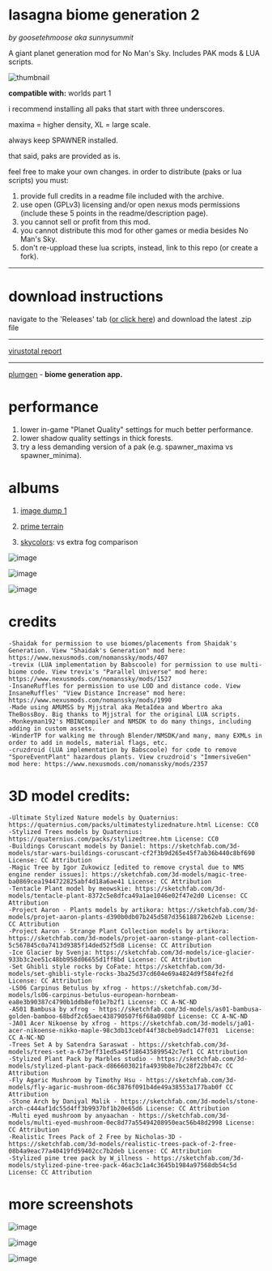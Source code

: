 # lasagna biome generation 2
*by goosetehmoose aka sunnysummit*

A giant planet generation mod for No Man's Sky. Includes PAK mods & LUA scripts.

![thumbnail](https://i.imgur.com/brZBg1X.jpeg)

**compatible with:** worlds part 1

i recommend installing all paks that start with three underscores.

maxima = higher density, XL = large scale.

always keep SPAWNER installed.

that said, paks are provided as is.

feel free to make your own changes. in order to distribute (paks or lua scripts) you must:
1. provide full credits in a readme file included with the archive.
2. use open (GPLv3) licensing and/or open nexus mods permissions (include these 5 points in the readme/description page).
3. you cannot sell or profit from this mod.
4. you cannot distribute this mod for other games or media besides No Man's Sky.
5. don't re-uppload these lua scripts, instead, link to this repo (or create a fork).

---
# download instructions
navigate to the 'Releases' tab ([or click here](https://github.com/SunnySummit/Lasagna_Biome_Generation_2/releases)) and download the latest .zip file

---
[virustotal report](https://www.virustotal.com/gui/file/1bac57d6930cc78d5a838489194c5ddd0fb984b31b5e4dac8f88cf7dfdbd3ced/detection)

---

[plumgen](https://github.com/SunnySummit/PLUMGEN/releases) - **biome generation app.**

# performance

1. lower in-game "Planet Quality" settings for much better performance.
2. lower shadow quality settings in thick forests.
3. try a less demanding version of a pak (e.g. spawner_maxima vs spawner_minima).

# albums

1. [image dump 1](https://imgur.com/a/7i6oG51)

2. [prime terrain](https://imgur.com/a/primeterrain-album-lasagna-environments-mod-SS6PYdZ)

3. [skycolors](https://i.imgur.com/CY8Quzs.jpeg): vs extra fog comparison

![image](https://i.imgur.com/5NTW0jZ.jpeg)

![image](https://i.imgur.com/GXhAWfM.jpeg)

![image](https://i.imgur.com/rO20TBL.jpeg)

# credits
	-Shaidak for permission to use biomes/placements from Shaidak's Generation. View "Shaidak's Generation" mod here: https://www.nexusmods.com/nomanssky/mods/407
	-trevix (LUA implementation by Babscoole) for permission to use multi-biome code. View trevix's "Parallel Universe" mod here: https://www.nexusmods.com/nomanssky/mods/1527
	-InsaneRuffles for permission to use LOD and distance code. View InsaneRuffles' "View Distance Increase" mod here: https://www.nexusmods.com/nomanssky/mods/1990
	-Made using AMUMSS﻿ by Mjjstral aka MetaIdea and Wbertro aka TheBossBoy. Big thanks to Mjjstral for the original LUA scripts.
	-Monkeyman192's MBINCompiler﻿ and NMSDK to do many things, including adding in custom assets.
	-WinderTP for walking me through Blender/NMSDK/and many, many EXMLs in order to add in models, material flags, etc.
	-cruzdroid (LUA implementation by Babscoole) for code to remove "SporeEventPlant" hazardous plants. View cruzdroid's "ImmersiveGen" mod here: https://www.nexusmods.com/nomanssky/mods/2357


# 3D model credits:
	-Ultimate Stylized Nature models by Quaternius: https://quaternius.com/packs/ultimatestylizednature.html License: CC0
	-Stylized Trees models by Quaternius: https://quaternius.com/packs/stylizedtree.htm License: CC0
	-Buildings Coruscant models by Daniel: https://sketchfab.com/3d-models/star-wars-buildings-coruscant-cf2f3b9d265e45f7ab36b440c8bf690 License: CC Attribution
	-Magic Tree by Igor Zukowicz [edited to remove crystal due to NMS engine render issues]: https://sketchfab.com/3d-models/magic-tree-ba0869cea1944722825abf4d18a6ae41 License: CC Attribution
	-Tentacle Plant model by meowskie: https://sketchfab.com/3d-models/tentacle-plant-8372c5e8dfca49a1ae1046e02f47e2d0 License: CC Attribution
	-Project Aaron - Plants models by artikora: https://sketchfab.com/3d-models/projet-aaron-plants-d390b0db07b245d587d35618872b62eb License: CC Attribution
	-Project Aaron - Strange Plant Collection models by artikora: https://sketchfab.com/3d-models/projet-aaron-stange-plant-collection-5c567845c0a7413d9385f14ded52f5d8 License: CC Attribution
	-Ice Glacier by Svenja: https://sketchfab.com/3d-models/ice-glacier-933b3c2ee51c48bb958d06655d1ff8bd License: CC Attribution
	-Set Ghibli style rocks by CoFate: https://sketchfab.com/3d-models/set-ghibli-style-rocks-3ba25d37cd604e69a4824d9f584fe2fd License: CC Attribution
	-LS06 Carpinus Betulus by xfrog - https://sketchfab.com/3d-models/ls06-carpinus-betulus-european-hornbeam-ea8e3b90387c4790b1ddb8ef01e7b2f1 License: CC A-NC-ND
	-AS01 Bambusa by xfrog - https://sketchfab.com/3d-models/as01-bambusa-golden-bamboo-68bdf2c65aec438790507f6f68a098bf License: CC A-NC-ND
	-JA01 Acer Nikoense by xfrog - https://sketchfab.com/3d-models/ja01-acer-nikoense-nikko-maple-98c3db13cebf44f38cbeb9adc147f031  License: CC A-NC-ND
	-Trees Set A by Satendra Saraswat - https://sketchfab.com/3d-models/trees-set-a-673eff31ed5a45f186435899542c7ef1 CC Attribution
	-Stylized Plant Pack by Marbles studio - https://sketchfab.com/3d-models/stylized-plant-pack-d866603021fa4939b8e7bc28f22bb47c CC Attribution
	-Fly Agaric Mushroom by Timothy Hsu - https://sketchfab.com/3d-models/fly-agaric-mushroom-d6c3876f091b4de49a38553a177bab0f CC Attribution
	-Stone Arch by Daniyal Malik - https://sketchfab.com/3d-models/stone-arch-c444af1dc55d4ff3b9937bf1b20e65d6 License: CC Attribution
	-Multi eyed mushroom by anyaachan - https://sketchfab.com/3d-models/multi-eyed-mushroom-0ec8d77a55494208950eac56b48d2998 License: CC Attribution
	-Realistic Trees Pack of 2 Free by Nicholas-3D - https://sketchfab.com/3d-models/realistic-trees-pack-of-2-free-08b4a9eac77a40419fd59402cc7b2deb License: CC Attribution
	-Stylized pine tree pack by W_illness - https://sketchfab.com/3d-models/stylized-pine-tree-pack-46ac3c1a4c3645b1984a97568db54c5d License: CC Attribution 

# more screenshots

![image](https://i.imgur.com/oDZDLpW.jpeg)

![image](https://i.imgur.com/BDVyJJT.jpeg)

![image](https://i.imgur.com/XpKkaJ8.jpeg)
